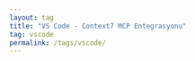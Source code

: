 ```yaml
---
layout: tag
title: "VS Code - Context7 MCP Entegrasyonu"
tag: vscode
permalink: /tags/vscode/
---
```

